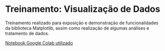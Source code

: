 # Treinamento: Visualização de Dados

Treinamento realizado para exposição e demonstração de funcionalidades da biblioteca Matplotlib, assim como realização de algumas análises e tratamento de dados.

[Notebook Google Colab utilizado](https://colab.research.google.com/github/joceliovieira/treinamento_data_viz/blob/main/Treinamento_Matplotlib.ipynb)
